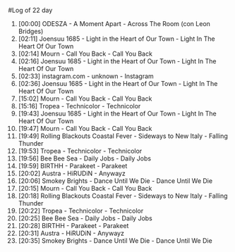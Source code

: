 #Log of 22 day

1. [00:00] ODESZA - A Moment Apart - Across The Room (con Leon Bridges)
1. [02:11] Joensuu 1685 - Light in the Heart of Our Town - Light In The Heart Of Our Town
1. [02:14] Mourn - Call You Back - Call You Back
1. [02:16] Joensuu 1685 - Light in the Heart of Our Town - Light In The Heart Of Our Town
1. [02:33] instagram.com - unknown - Instagram
1. [02:36] Joensuu 1685 - Light in the Heart of Our Town - Light In The Heart Of Our Town
1. [15:02] Mourn - Call You Back - Call You Back
1. [15:16] Tropea - Technicolor - Technicolor
1. [19:43] Joensuu 1685 - Light in the Heart of Our Town - Light In The Heart Of Our Town
1. [19:47] Mourn - Call You Back - Call You Back
1. [19:49] Rolling Blackouts Coastal Fever - Sideways to New Italy - Falling Thunder
1. [19:53] Tropea - Technicolor - Technicolor
1. [19:56] Bee Bee Sea - Daily Jobs - Daily Jobs
1. [19:59] BIRTHH - Parakeet - Parakeet
1. [20:02] Austra - HiRUDiN - Anywayz
1. [20:06] Smokey Brights - Dance Until We Die - Dance Until We Die
1. [20:15] Mourn - Call You Back - Call You Back
1. [20:18] Rolling Blackouts Coastal Fever - Sideways to New Italy - Falling Thunder
1. [20:22] Tropea - Technicolor - Technicolor
1. [20:25] Bee Bee Sea - Daily Jobs - Daily Jobs
1. [20:28] BIRTHH - Parakeet - Parakeet
1. [20:31] Austra - HiRUDiN - Anywayz
1. [20:35] Smokey Brights - Dance Until We Die - Dance Until We Die
